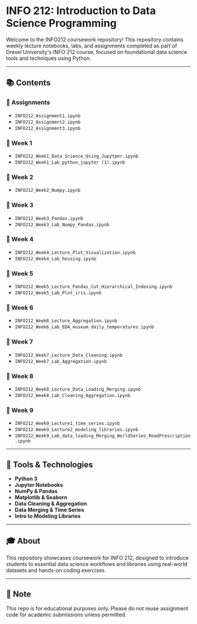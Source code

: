 # INFO 212: Introduction to Data Science Programming

Welcome to the INFO212 coursework repository! This repository contains weekly lecture notebooks, labs, and assignments completed as part of Drexel University's INFO 212 course, focused on foundational data science tools and techniques using Python.

---

## 📚 Contents

### 📝 Assignments
- `INFO212_Assignment1.ipynb`
- `INFO212_Assignment2.ipynb`
- `INFO212_Assignment3.ipynb`

### 📘 Week 1
- `INFO212_Week1_Data_Science_Using_Jupytper.ipynb`
- `INFO212_Week1_Lab_python_jupyter (1).ipynb`

### 📘 Week 2
- `INFO212_Week2_Numpy.ipynb`

### 📘 Week 3
- `INFO212_Week3_Pandas.ipynb`
- `INFO212_Week3_Lab_Numpy_Pandas.ipynb`

### 📘 Week 4
- `INFO212_Week4_Lecture_Plot_Visualization.ipynb`
- `INFO212_Week4_Lab_housing.ipynb`

### 📘 Week 5
- `INFO212_Week5_Lecture_Pandas_Cut_Hierarchical_Indexing.ipynb`
- `INFO212_Week5_Lab_Plot_iris.ipynb`

### 📘 Week 6
- `INFO212_Week6_Lecture_Aggregation.ipynb`
- `INFO212_Week6_Lab_EDA_museum_daily_temperatures.ipynb`

### 📘 Week 7
- `INFO212_Week7_Lecture_Data_Cleaning.ipynb`
- `INFO212_Week7_Lab_Aggregation.ipynb`

### 📘 Week 8
- `INFO212_Week8_Lecture_Data_Loading_Merging.ipynb`
- `INFO212_Week8_Lab_Cleaning_Aggregation.ipynb`

### 📘 Week 9
- `INFO212_Week9_Lecture1_time_series.ipynb`
- `INFO212_Week9_Lecture2_modeling_libraries.ipynb`
- `INFO212_Week9_Lab_data_loading_Merging_WorldSeries_RoadPrescription.ipynb`

---

## 🧰 Tools & Technologies
- **Python 3**
- **Jupyter Notebooks**
- **NumPy & Pandas**
- **Matplotlib & Seaborn**
- **Data Cleaning & Aggregation**
- **Data Merging & Time Series**
- **Intro to Modeling Libraries**

---

## 🎓 About
This repository showcases coursework for INFO 212, designed to introduce students to essential data science workflows and libraries using real-world datasets and hands-on coding exercises.

---

## 📌 Note
This repo is for educational purposes only. Please do not reuse assignment code for academic submissions unless permitted.

